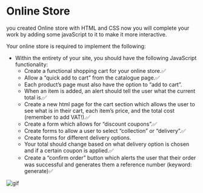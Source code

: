# Online Store
you created Online store with HTML and CSS now you will complete your work by adding some javaScript to it to make it more interactive.

Your online store is required to implement the following:
* Within the entirety of your site, you should have the following JavaScript functionality:
    * Create a functional shopping cart for your online store.✅
    * Allow a “quick add to cart” from the catalogue page.✅
    * Each product’s page must also have the option to “add to cart”.
    * When an item is added, an alert should tell the user what the current total is.✅
    * Create a new html page for the cart section which allows the user to see what is in their cart, each item’s price, and the total cost (remember to add VAT!).✅
    * Create a form which allows for “discount coupons”.✅
    * Create forms to allow a user to select “collection” or “delivery”.✅
    * Create forms for different delivery options.
    * Your total should change based on what delivery option is chosen and if a certain coupon is applied.✅
    * Create a “conﬁrm order” button which alerts the user that their order was successful and generates them a reference number (keyword: generate)✅

![gif](https://c.tenor.com/Q0Fda6ZNcj4AAAAC/minions-scream.gif)

